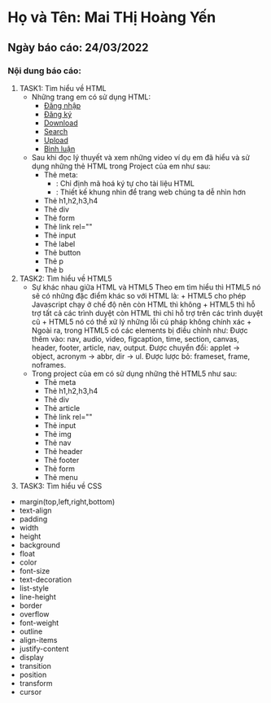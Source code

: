 # Họ và Tên: Mai THị Hoàng Yến
## Ngày báo cáo: 24/03/2022
### Nội dung báo cáo: 
1. TASK1: Tìm hiểu về HTML
   - Những trang em có sử dụng HTML:
     - [Đăng nhập](/Task1_HTML/login.html)
     - [Đăng ký](/Task1_HTML/signup.php)
     - [Download](/Task1_HTML/download.php)
     - [Search](/Task1_HTML/search.php)
     - [Upload](/Task1_HTML/upload.php)
     - [Bình luận](/Task1_HTML/comment.php)
   -  Sau khi đọc lý thuyết và xem những video ví dụ em đã hiểu và sử dụng những thẻ HTML trong Project của em như sau:
      - Thẻ meta:
        - <meta charset="UTF-8"> : Chỉ định mã hoá ký tự cho tài liệu HTML       
        - <meta name="viewport" content="width=device-width, initial-scale=1.0"> : Thiết kế khung nhìn để trang web chúng ta dễ nhìn hơn
      - Thẻ h1,h2,h3,h4
      - Thẻ div
      - Thẻ form
      - Thẻ link rel=""
      - Thẻ input
      - Thẻ label
      - Thẻ button
      - Thẻ p
      - Thẻ b
2. TASK2: Tìm hiểu về HTML5
   - Sự khác nhau giữa HTML và HTML5
      Theo em tìm hiểu thì HTML5 nó sẽ có những đặc điểm khác so với HTML là:
         + HTML5 cho phép Javascript chạy ở chế độ nên còn HTML thì không
         + HTML5 thì hỗ trợ tất cả các trình duyệt còn HTML thì chỉ hỗ trợ trên các trình duyệt cũ
         + HTML5 nó có thể xử lý những lỗi cú pháp không chính xác
         + Ngoài ra, trong HTML5 có các elements bị điều chỉnh như:
            Được thêm vào: nav, audio, video, figcaption, time, section, canvas, header, footer, article, nav, output.
            Được chuyển đổi: applet -> object, acronym -> abbr, dir -> ul.
            Được lược bỏ: frameset, frame, noframes.
   - Trong project của em có sử dụng những thẻ HTML5 như sau:
      - Thẻ meta
      - Thẻ h1,h2,h3,h4
      - Thẻ div
      - Thẻ article
      - Thẻ link rel=""
      - Thẻ input
      - Thẻ img
      - Thẻ nav
      - Thẻ header
      - Thẻ footer
      - Thẻ form
      - Thẻ menu
3. TASK3: Tìm hiểu về CSS
- margin(top,left,right,bottom)
- text-align 
- padding
- width
- height
- background
- float
- color
- font-size
- text-decoration
- list-style
- line-height
- border
- overflow
- font-weight
- outline
- align-items
- justify-content
- display
- transition
- position
- transform
- cursor
